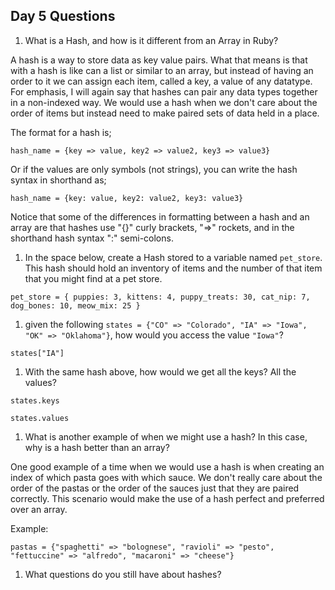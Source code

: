 ## Day 5 Questions

1. What is a Hash, and how is it different from an Array in Ruby?

A hash is a way to store data as key value pairs. What that means is that with a hash is like can a list or similar to an array, but instead of having an order to it we can assign each item, called a key, a value of any datatype. For emphasis, I will again say that hashes can pair any data types together in a non-indexed way. We would use a hash when we don't care about the order of items but instead need to make paired sets of data held in a place.

The format for a hash is;

`hash_name = {key => value, key2 => value2, key3 => value3}`

Or if the values are only symbols (not strings), you can write the hash syntax in shorthand as;

`hash_name = {key: value, key2: value2, key3: value3}`

Notice that some of the differences in formatting between a hash and an array are that hashes use "{}" curly brackets, "=>" rockets, and in the shorthand hash syntax ":" semi-colons.

1. In the space below, create a Hash stored to a variable named `pet_store`.  This hash should hold an inventory of items and the number of that item that you might find at a pet store.

`pet_store = {
  puppies: 3,
  kittens: 4,
  puppy_treats: 30,
  cat_nip: 7,
  dog_bones: 10,
  meow_mix: 25
}`

1. given the following `states = {"CO" => "Colorado", "IA" => "Iowa", "OK" => "Oklahoma"}`, how would you access the value `"Iowa"`?

`states["IA"]`

1. With the same hash above, how would we get all the keys?  All the values?

`states.keys`

`states.values`

1. What is another example of when we might use a hash?  In this case, why is a hash better than an array?

One good example of a time when we would use a hash is when creating an index of which pasta goes with which sauce. We don't really care about the order of the pastas or the order of the sauces just that they are paired correctly. This scenario would make the use of a hash perfect and preferred over an array.

Example:

`pastas = {"spaghetti" => "bolognese", "ravioli" => "pesto", "fettuccine" => "alfredo", "macaroni" => "cheese"}`

1. What questions do you still have about hashes?
